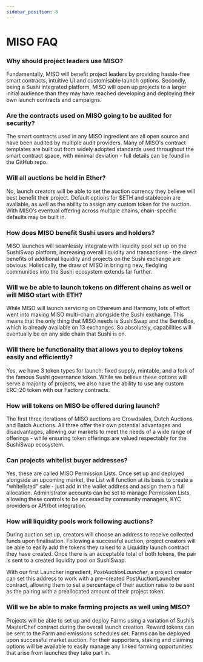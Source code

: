 ```yaml
---
sidebar_position: 8
---
```


# MISO FAQ

### Why should project leaders use MISO?

Fundamentally, MISO will benefit project leaders by providing hassle-free smart contracts, intuitive UI and customisable launch options. Secondly, being a Sushi integrated platform, MISO will open up projects to a larger initial audience than they may have reached developing and deploying their own launch contracts and campaigns.

### Are the contracts used on MISO going to be audited for security?

The smart contracts used in any MISO ingredient are all open source and have been audited by multiple audit providers. Many of MISO's contract templates are built out from widely adopted standards used throughout the smart contract space, with minimal deviation - full details can be found in the GitHub repo.

### Will all auctions be held in Ether?

No, launch creators will be able to set the auction currency they believe will best benefit their project. Default options for $ETH and stablecoin are available, as well as the ability to assign any custom token for the auction. With MISO’s eventual offering across multiple chains, chain-specific defaults may be built in.

### How does MISO benefit Sushi users and holders?

MISO launches will seamlessly integrate with liquidity pool set up on the SushiSwap platform, increasing overall liquidity and transactions - the direct benefits of additional liquidity and projects on the Sushi exchange are obvious. Holistically, the draw of MISO in bringing new, fledgling communities into the Sushi ecosystem extends far further.

### Will we be able to launch tokens on different chains as well or will MISO start with ETH?

While MISO will launch servicing on Ethereum and Harmony, lots of effort went into making MISO multi-chain alongside the Sushi exchange. This means that the only thing that MISO needs is SushiSwap and the BentoBox, which is already available on 13 exchanges. So absolutely, capabilities will eventually be on any side chain that Sushi is on.

### Will there be functionality that allows you to deploy tokens easily and efficiently?

Yes, we have 3 token types for launch: fixed supply, mintable, and a fork of the famous Sushi governance token. While we believe these options will serve a majority of projects, we also have the ability to use any custom ERC-20 token with our Factory contracts.

### How will tokens on MISO be offered during launch?

The first three iterations of MISO auctions are Crowdsales, Dutch Auctions and Batch Auctions. All three offer their own potential advantages and disadvantages, allowing our markets to meet the needs of a wide range of offerings - while ensuring token offerings are valued respectably for the SushiSwap ecosystem.

### Can projects whitelist buyer addresses?

Yes, these are called MISO Permission Lists. Once set up and deployed alongside an upcoming market, the List will function at its basis to create a "whitelisted" sale - just add in the wallet address and assign them a full allocation. Administrator accounts can be set to manage Permission Lists, allowing these controls to be accessed by community managers, KYC providers or API/bot integration.

### How will liquidity pools work following auctions?

During auction set up, creators will choose an address to receive collected funds upon finalisation. Following a successful auction, project creators will be able to easily add the tokens they raised to a Liquidity launch contract they have created. Once there is an acceptable total of both tokens, the pair is sent to a created liquidity pool on SushiSwap.

With our first Launcher ingredient, _PostAuctionLauncher_, a project creator can set this address to work with a pre-created PostAuctionLauncher contract, allowing them to set a percentage of their auction raise to be sent as the pairing with a preallocated amount of their project token.

### Will we be able to make farming projects as well using MISO?

Projects will be able to set up and deploy Farms using a variation of Sushi’s MasterChef contract during the overall launch creation. Reward tokens can be sent to the Farm and emissions schedules set. Farms can be deployed upon successful market auction. For their supporters, staking and claiming options will be available to easily manage any linked farming opportunities that arise from launches they take part in.
